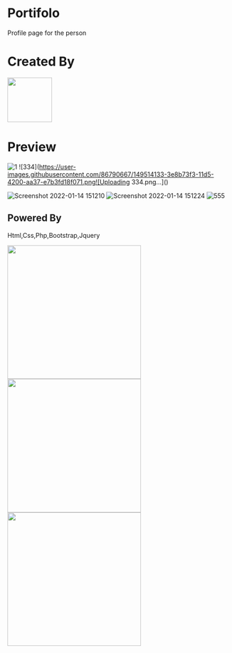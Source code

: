 # Portifolo
Profile page for the person
# Created By
  <a href="http://afak.epizy.com/"><img src="https://user-images.githubusercontent.com/86790667/149276936-63d106e1-c37d-469a-a4cb-0b799ed8fae7.png" width="100px" /></a>
  
 # Preview
 
![1](https://user-images.githubusercontent.com/86790667/149514078-1692d620-d8c8-4afc-afe0-7519b447383a.png)
![334](https://user-images.githubusercontent.com/86790667/149514133-3e8b73f3-11d5-4200-aa37-e7b3fd18f071.png![Uploading 334.png…]()

![Screenshot 2022-01-14 151210](https://user-images.githubusercontent.com/86790667/149514396-f3d4a3b1-ef47-4481-bd29-9f19d55db13e.png)
![Screenshot 2022-01-14 151224](https://user-images.githubusercontent.com/86790667/149514331-87cac2fe-414e-46c8-a062-b4f0bdc3c25f.png)
![555](https://user-images.githubusercontent.com/86790667/149514842-8b90ff9d-a213-46ef-ab7e-11be6ba2c81e.png)

 
 ## **Powered By**
<p>Html,Css,Php,Bootstrap,Jquery
</p>
 
<img src="https://upload.wikimedia.org/wikipedia/commons/thumb/6/61/HTML5_logo_and_wordmark.svg/1200px-HTML5_logo_and_wordmark.svg.png" width="300" />
<img src="https://upload.wikimedia.org/wikipedia/commons/thumb/d/d5/CSS3_logo_and_wordmark.svg/640px-CSS3_logo_and_wordmark.svg.png" width="300" />
 
<img src="https://upload.wikimedia.org/wikipedia/commons/thumb/2/27/PHP-logo.svg/1200px-PHP-logo.svg.png" width="300" />
